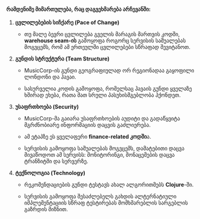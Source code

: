 #### რამდენიმე მიმართულება, რაც დაგვეხმარება არჩევანში:

1. **ცვლილებების სიჩქარე (Pace of Change)**
    
    - თუ მალე ბევრი ცვლილება გველის მარაგის მართვის კოდში, **warehouse seam-ის** გამოყოფა როგორც სერვისის საშუალებას მოგვცემს, რომ ამ ერთეულში ცვლილებები სწრაფად შევიტანოთ.
        
2. **გუნდის სტრუქტურა (Team Structure)**
    
    - MusicCorp-ის გუნდი გეოგრაფიულად ორ რეგიონადაა გაყოფილი  ლონდონი და ჰავაი.
        
    - სასურველია კოდის გამოყოფა, რომელსაც ჰავაის გუნდი ყველაზე ხშირად ეხება, რათა მათ სრული პასუხისმგებლობა ჰქონდეთ.
        
3. **უსაფრთხოება (Security)**
    
    - MusicCorp-მა გაიარა უსაფრთხოების აუდიტი და გადაწყვიტა მგრძნობიარე ინფორმაციის დაცვის გაძლიერება.
        
    - ამ ეტაპზე ეს ყველაფერი **finance-related კოდში**ა.
        
    - სერვისის გამოყოფა საშუალებას მოგვცემს, დამატებითი დაცვა მივაწოდოთ ამ სერვისს: მონიტორინგი, მონაცემების დაცვა ტრანზიტში და სერვერზე.
        
4. **ტექნოლოგია (Technology)**
    
    - რეკომენდაციების გუნდი ტესტავს ახალ ალგორითმებს **Clojure**-ში.
        
    - სერვისის გამოყოფა შესაძლებელს გახდის ალტერნატიული იმპლემენტაციის სწრაფ ტესტირებას მომხმარებლის სარგებლის გაზრდის მიზნით.

